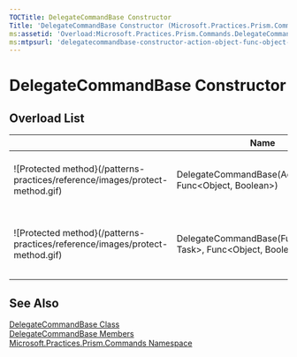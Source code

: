 ```yaml
---
TOCTitle: DelegateCommandBase Constructor
Title: 'DelegateCommandBase Constructor (Microsoft.Practices.Prism.Commands)'
ms:assetid: 'Overload:Microsoft.Practices.Prism.Commands.DelegateCommandBase.\#ctor'
ms:mtpsurl: 'delegatecommandbase-constructor-action-object-func-object-boolean-mspp-commands.md'
---
```


# DelegateCommandBase Constructor

## Overload List

<table>
<colgroup>
<col width="33%" />
<col width="33%" />
<col width="33%" />
</colgroup>
<thead>
<tr class="header">
<th></th>
<th>Name</th>
<th>Description</th>
</tr>
</thead>
<tbody>
<tr class="odd">
<td>![Protected method}(/patterns-practices/reference/images/protect-method.gif)</td>
<td>DelegateCommandBase(Action&lt;Object&gt;, Func&lt;Object, Boolean&gt;)</td>
<td>Creates a new instance of a [DelegateCommandBase,](/patterns-practices/reference/delegatecommandbase-class-mspp-commands) specifying both the execute action and the can execute function.</td>
</tr>
<tr class="even">
<td>![Protected method}(/patterns-practices/reference/images/protect-method.gif)</td>
<td>DelegateCommandBase(Func&lt;Object, Task&gt;, Func&lt;Object, Boolean&gt;)</td>
<td>Creates a new instance of a [DelegateCommandBase,](/patterns-practices/reference/delegatecommandbase-class-mspp-commands) specifying both the Execute action as an awaitable Task and the CanExecute function.</td>
</tr>
</tbody>
</table>

## See Also

[DelegateCommandBase Class](/patterns-practices/reference/delegatecommandbase-class-mspp-commands)<br/>
[DelegateCommandBase Members](/patterns-practices/reference/delegatecommandbase-members-mspp-commands)<br/>
[Microsoft.Practices.Prism.Commands Namespace](/patterns-practices/reference/mspp-commands-namespace)